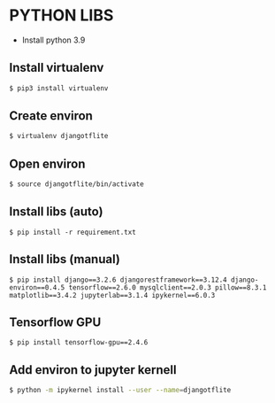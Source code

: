 # PYTHON LIBS
- Install python 3.9

## Install virtualenv

```sh
$ pip3 install virtualenv
```

## Create environ

```sh
$ virtualenv djangotflite
```

## Open environ

```sh
$ source djangotflite/bin/activate
```

## Install libs (auto)

```
$ pip install -r requirement.txt
```

## Install libs (manual)

```
$ pip install django==3.2.6 djangorestframework==3.12.4 django-environ==0.4.5 tensorflow==2.6.0 mysqlclient==2.0.3 pillow==8.3.1 matplotlib==3.4.2 jupyterlab==3.1.4 ipykernel==6.0.3
```

## Tensorflow GPU

```
$ pip install tensorflow-gpu==2.4.6
```

## Add environ to jupyter kernell

```sh
$ python -m ipykernel install --user --name=djangotflite
```